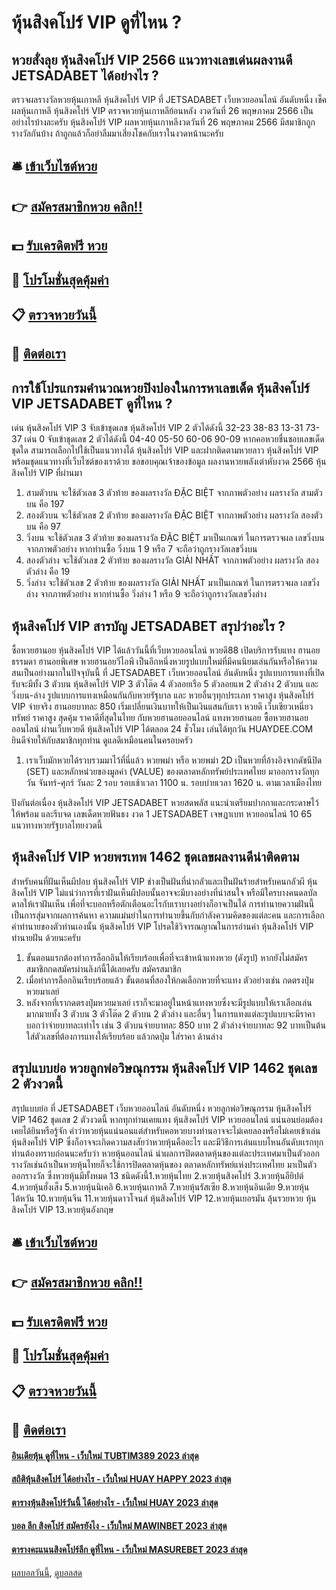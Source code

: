 # หุ้นสิงคโปร์ VIP ดูที่ไหน ?
## หวยสั่งลุย หุ้นสิงคโปร์ VIP 2566 แนวทางเลขเด่นผลงานดี JETSADABET ได้อย่างไร ?
ตรวจผลรางวัลหวยหุ้นเกาหลี หุ้นสิงคโปร์ VIP ที่ JETSADABET เว็บหวยออนไลน์ อันดับหนึ่ง เช็คผลหุ้นเกาหลี หุ้นสิงคโปร์ VIP ตรวจหวยหุ้นเกาหลีย้อนหลัง งวดวันที่ 26 พฤษภาคม 2566
เป็นอย่างไรบ้างละครับ หุ้นสิงคโปร์ VIP ผลหวยหุ้นเกาหลีงวดวันที่ 26 พฤษภาคม 2566 มีสมาชิกถูกรางวัลกันบ้าง ถ้าถูกแล้วก็อย่าลืมมาเสี่ยงโชคกับเราในงวดหน้านะครับ

## 🛎 [เข้าเว็บไซต์หวย](https://bit.ly/3BG5bNw)
## 👉 [สมัครสมาชิกหวย คลิก!!](https://bit.ly/3BG5bNw)
## 💵 [รับเครดิตฟรี หวย](https://bit.ly/3C3mvgS)
## 👑 [โปรโมชั่นสุดคุ้มค่า](https://bit.ly/3C3mvgS)
## 📋 [ตรวจหวยวันนี้](https://bit.ly/3C3mvgS)
## 📱 [ติดต่อเรา](https://bit.ly/3C3mvgS)

## การใช้โปรแกรมคำนวณหวยปิงปองในการหาเลขเด็ด หุ้นสิงคโปร์ VIP JETSADABET ดูที่ไหน ?
เด่น หุ้นสิงคโปร์ VIP 3 จับเข้าชุดเลข หุ้นสิงคโปร์ VIP 2 ตัวได้ดังนี้
32-23
38-83
13-31
73-37
เด่น 0 จับเข้าชุดเลข 2 ตัวได้ดังนี้
04-40
05-50
60-06
90-09
หากคอหวยชื่นชอบเลขเด็ดชุดใด สามารถเลือกไปใช้เป็นแนวทางได้ หุ้นสิงคโปร์ VIP และฝากติดตามหวยลาว หุ้นสิงคโปร์ VIP พร้อมชุดแนวทางที่เว็บไซต์ของเราด้วย
ขอขอบคุณเจ้าของข้อมูล
ผลงานหวยพลังเต่าหับงวด 2566 หุ้นสิงคโปร์ VIP ที่ผ่านมา

1. สามตัวบน จะใช้ตัวเลข 3 ตัวท้าย ของผลรางวัล ĐẶC BIỆT จากภาพตัวอย่าง ผลรางวัล สามตัวบน คือ 197
2. สองตัวบน จะใช้ตัวเลข 2 ตัวท้าย ของผลรางวัล ĐẶC BIỆT จากภาพตัวอย่าง ผลรางวัล สองตัวบน คือ 97
3. วิ่งบน จะใช้ตัวเลข 3 ตัวท้าย ของผลรางวัล ĐẶC BIỆT มาเป็นเกณฑ์ ในการตรวจผล เลขวิ่งบน จากภาพตัวอย่าง หากท่านซื้อ วิ่งบน 1 9 หรือ 7 จะถือว่าถูกรางวัลเลขวิ่งบน
4. สองตัวล่าง จะใช้ตัวเลข 2 ตัวท้าย ของผลรางวัล GIẢI NHẤT จากภาพตัวอย่าง ผลรางวัล สองตัวล่าง คือ 19
5. วิ่งล่าง จะใช้ตัวเลข 2 ตัวท้าย ของผลรางวัล GIẢI NHẤT มาเป็นเกณฑ์ ในการตรวจผล เลขวิ่งล่าง จากภาพตัวอย่าง หากท่านซื้อ วิ่งล่าง 1 หรือ 9 จะถือว่าถูกรางวัลเลขวิ่งล่าง

## หุ้นสิงคโปร์ VIP สารบัญ JETSADABET สรุปว่าอะไร ?
ซื้อหวยฮานอย หุ้นสิงคโปร์ VIP ได้แล้ววันนี้ที่เว็บหวยออนไลน์ หวยดี88 เปิดบริการรับแทง ฮานอยธรรมดา ฮานอยพิเศษ หวยฮานอยวีไอพี เป็นอีกหนึ่งหวยรูปแบบใหม่ที่มีคนนิยมเล่นกันหรือให้ความสนเป็นอย่างมากในปัจจุบันนี้ ที่ JETSADABET เว็บหวยออนไลน์ อันดับหนึ่ง รูปแบบการแทงที่เปิดรับจะมีทั้ง 3 ตัวบน หุ้นสิงคโปร์ VIP 3 ตัวโต๊ด 4 ตัวลอยเรือ 5 ตัวลอยแพ 2 ตัวล่าง 2 ตัวบน และ วิ่งบน-ล่าง
รูปแบบการแทงเหมือนกันกับหวยรัฐบาล และ หวยอื่นๆทุกประเภท ราคาสูง หุ้นสิงคโปร์ VIP จ่ายจริง ฮานอยบาทละ 850 เริ่มเปลี่ยนเงินบาทให้เป็นเงินแสนกับเรา หวยดี เว็บเขียวเหนี่ยวทรัพย์ ราคาสูง สุดคุ้ม ราคาดีที่สุดในไทย กับหวยฮานอยออนไลน์ แทงหวยฮานอย ซื้อหวยฮานอยออนไลน์ ผ่านเว็บหวยดี หุ้นสิงคโปร์ VIP ได้ตลอด 24 ชั่วโมง เล่นได้ทุกวัน HUAYDEE.COM ยินดีจ่ายให้กับสมาชิกทุกท่าน ดูแลดีเหมือนคนในครอบครัว
1. เราเว็บมักหวยได้รวบรวมมาไว้ที่นี่แล้ว หวยพม่า หรือ หวยพม่า 2D เป็นหวยที่อ้างอิงจากดัชนีปิด (SET) และหลักหน่วยของมูลค่า (VALUE) ของตลาดหลักทรัพย์ประเทศไทย มาออกรางวัลทุกวัน จันทร์-ศุกร์ วันละ 2 รอบ รอบเช้าเวลา 1100 น. รอบบ่ายเวลา 1620 น. ตามเวลาเมืองไทย

ปังกันต่อเนื่อง หุ้นสิงคโปร์ VIP JETSADABET หวยสดพลัส แนะนำเตรียมปากกาและกระดาษไว้ให้พร้อม และรีบจด เลขเด็ดหวยฟันธง งวด 1 JETSADABET เจษฎาเบท หวยออนไลน์ 10 65 แนวทางหวยรัฐบาลไทยงวดนี้

## หุ้นสิงคโปร์ VIP หวยพรเทพ 1462 ชุดเลขผลงานดีน่าติดตาม
สำหรับคนที่ฝันเห็นผีปอบ หุ้นสิงคโปร์ VIP ช่างเป็นฝันที่น่ากลัวและเป็นฝันร้ายสำหรับคนกลัวผี หุ้นสิงคโปร์ VIP ไม่แน่ว่าการที่เราฝันเห็นผีปอบนั้นอาจจะมีบางอย่างที่น่าสนใจ หรือมีใครบางคนดลบัลดาลให้เราฝันเห็น เพื่อที่จะบอกหรือตักเตือนอะไรกับเราบางอย่างก็อาจเป็นได้ การทำนายความฝันนี้เป็นการสุ่มจากผลการค้นหา ความแม่นยำในการทำนายขึ้นกับกำลังความคิดของแต่ละคน และการเลือกคำทำนายของตัวท่านเองนั้น หุ้นสิงคโปร์ VIP โปรดใช้วิจารณญาณในการอ่านคำ หุ้นสิงคโปร์ VIP ทำนายฝัน ด้วยนะครับ
1. ขั้นตอนแรกต้องทำการล็อกอินให้เรียบร้อยเพื่อที่จะเข้าหน้าแทงหวย (ดังรูป) หากยังไม่สมัครสมาชิกกดสมัครผ่านลิงก์นี้ได้เลยครับ สมัครสมาชิก
2. เมื่อทำการล็อกอินเรียบร้อยแล้ว ขั้นตอนที่สองให้กดเลือกหวยที่จะแทง ตัวอย่างเช่น กดตรงปุ่มหวยมาเลย์
3. หลังจากที่เรากดตรงปุ่มหวยมาเลย์ เราก็จะมาอยู่ในหน้าแทงหวยซึ่งจะมีรูปแบบให้เราเลือกเล่นมากมายทั้ง 3 ตัวบน 3 ตัวโต๊ด 2 ตัวบน 2 ตัวล่าง และอื่นๆ ในการแทงแต่ละรูปแบบจะมีราคาบอกว่าจ่ายบาทละเท่าไร เช่น 3 ตัวบนจ่ายบาทละ 850 บาท 2 ตัวล่างจ่ายบาทละ 92 บาทเป็นต้น ใส่ตัวเลขที่ต้องการแทงให้เรียบร้อย แล้วกดปุ่ม ใส่ราคา ด้านล่าง

## สรุปแบบย่อ หวยลูกพ่อวิษณุกรรม หุ้นสิงคโปร์ VIP 1462 ชุดเลข 2 ตัวงวดนี้
สรุปแบบย่อ ที่ JETSADABET เว็บหวยออนไลน์ อันดับหนึ่ง หวยลูกพ่อวิษณุกรรม หุ้นสิงคโปร์ VIP 1462 ชุดเลข 2 ตัวงวดนี้ หากทุกท่านเคยแทง หุ้นสิงคโปร์ VIP หวยออนไลน์ แน่นอนย่อมต้องเคยได้ยินหรือรู้จัก คำว่าหวยหุ้นแน่นอนแต่สำหรับคอหวยบางท่านอาจจะไม่เคยลองหรือไม่เคยเข้าเล่น หุ้นสิงคโปร์ VIP ซึ่งก็อาจจะเกิดความสงสัยว่าหวยหุ้นคืออะไร และมีวิธีการเล่นแบบไหนอันดับเเรกทุกท่านต้องทราบก่อนนะครับว่า หวยหุ้นออนไลน์ นำผลการปิดตลาดหุ้นของแต่ละประเทศมาเป็นตัวออกรางวัลเช่นถ้าเป็นหวยหุ้นไทยก็จะใช้การปิดตลาดหุ้นของ ตลาดหลักทรัพย์แห่งประเทศไทย มาเป็นตัวออกรางวัล
ซึ่งหวยหุ้นมีทั้งหมด 13 ชนิดดังนี้1.หวยหุ้นไทย 2.หวยหุ้นสิงคโปร์ 3.หวยหุ้นอียิปต์ 4.หวยหุ้นฮั่งเส็ง 5.หวยหุ้นนิเคอิ 6.หวยหุ้นเกาหลี 7.หวยหุ้นรัสเซีย 8.หวยหุ้นอินเดีย 9.หวยหุ้นไต้หวัน 10.หวยหุ้นจีน 11.หวยหุ้นดาวโจนส์ หุ้นสิงคโปร์ VIP 12.หวยหุ้นเยอรมัน ลุ้นรวยหวย หุ้นสิงคโปร์ VIP 13.หวยหุ้นอังกฤษ

## 🛎 [เข้าเว็บไซต์หวย](https://bit.ly/3BG5bNw)
## 👉 [สมัครสมาชิกหวย คลิก!!](https://bit.ly/3BG5bNw)
## 💵 [รับเครดิตฟรี หวย](https://bit.ly/3C3mvgS)
## 👑 [โปรโมชั่นสุดคุ้มค่า](https://bit.ly/3C3mvgS)
## 📋 [ตรวจหวยวันนี้](https://bit.ly/3C3mvgS)
## 📱 [ติดต่อเรา](https://bit.ly/3C3mvgS)

#### [อินเดียหุ้น ดูที่ไหน - เว็บใหม่ TUBTIM389 2023 ล่าสุด](https://atom.io/themes/อินเดียหุ้น%20ดูที่ไหน%20-%20เว็บใหม่%20tubtim389%202023%20ล่าสุด)
#### [สถิติหุ้นสิงคโปร์ ได้อย่างไร - เว็บใหม่ HUAY HAPPY 2023 ล่าสุด](https://atom.io/themes/สถิติหุ้นสิงคโปร์%20ได้อย่างไร%20-%20เว็บใหม่%20huay%20happy%202023%20ล่าสุด)
#### [ตารางหุ้นสิงคโปร์วันนี้ ได้อย่างไร - เว็บใหม่ HUAY 2023 ล่าสุด](https://atom.io/themes/ตารางหุ้นสิงคโปร์วันนี้%20ได้อย่างไร%20-%20เว็บใหม่%20huay%202023%20ล่าสุด)
#### [บอล ลีก สิงคโปร์ สมัครยังไง - เว็บใหม่ MAWINBET 2023 ล่าสุด](https://atom.io/themes/บอล%20ลีก%20สิงคโปร์%20สมัครยังไง%20-%20เว็บใหม่%20mawinbet%202023%20ล่าสุด)
#### [ตารางคะแนนสิงคโปร์ลีก ดูที่ไหน - เว็บใหม่ MASUREBET 2023 ล่าสุด](https://atom.io/themes/ตารางคะแนนสิงคโปร์ลีก%20ดูที่ไหน%20-%20เว็บใหม่%20masurebet%202023%20ล่าสุด)

[ผลบอลวันนี้](https://siamsport.tv "ผลบอลวันนี้"), [ดูบอลสด](https://siamsport.tv/ดูบอลสด "ดูบอลสด")